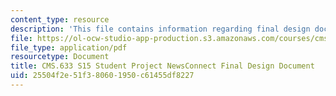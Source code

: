 ```yaml
---
content_type: resource
description: 'This file contains information regarding final design document. '
file: https://ol-ocw-studio-app-production.s3.amazonaws.com/courses/cms-633-digital-humanities-spring-2015/25504f2e51f380601950c61455df8227_MITCMS_633S15_FinalDesign.pdf
file_type: application/pdf
resourcetype: Document
title: CMS.633 S15 Student Project NewsConnect Final Design Document
uid: 25504f2e-51f3-8060-1950-c61455df8227
---
```

